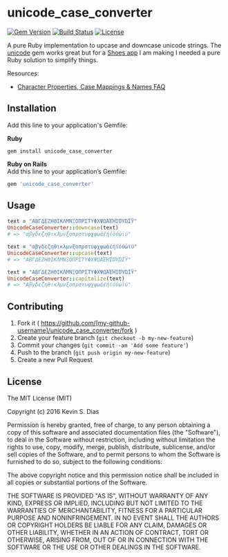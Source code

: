 # unicode_case_converter

[![Gem Version](https://badge.fury.io/rb/unicode_case_converter.svg)](https://badge.fury.io/rb/unicode_case_converter) [![Build Status](https://travis-ci.org/diasks2/unicode_case_converter.png)](https://travis-ci.org/diasks2/unicode_case_converter) [![License](https://img.shields.io/badge/license-MIT-brightgreen.svg?style=flat)](https://github.com/diasks2/unicode_case_converter/blob/master/LICENSE.txt)

A pure Ruby implementation to upcase and downcase unicode strings. The [unicode](https://github.com/blackwinter/unicode) gem works great but for a [Shoes app](http://shoesrb.com/) I am making I needed a pure Ruby solution to simplify things.

Resources:
* [Character Properties, Case Mappings & Names FAQ](http://unicode.org/faq/casemap_charprop.html)

## Installation

Add this line to your application's Gemfile:

**Ruby**  
```
gem install unicode_case_converter
```

**Ruby on Rails**  
Add this line to your application’s Gemfile:  
```ruby 
gem 'unicode_case_converter'
```

## Usage

```ruby
text = "ΑΒΓΔΕΖΗΘΙΚΛΜΝΞΟΠΡΣΤΥΦΧΨΩΆΈΉΊΌΎΏΪΫ"
UnicodeCaseConverter::downcase(text)
# => "αβγδεζηθικλμνξοπρστυφχψωάέήίόύώϊϋ"

text = "αβγδεζηθικλμνξοπρστυφχψωάέήίόύώϊϋ"
UnicodeCaseConverter::upcase(text)
# => "ΑΒΓΔΕΖΗΘΙΚΛΜΝΞΟΠΡΣΤΥΦΧΨΩΆΈΉΊΌΎΏΪΫ"

text = "ΑΒΓΔΕΖΗΘΙΚΛΜΝΞΟΠΡΣΤΥΦΧΨΩΆΈΉΊΌΎΏΪΫ"
UnicodeCaseConverter::capitalize(text)
# => "Αβγδεζηθικλμνξοπρστυφχψωάέήίόύώϊϋ"
```

## Contributing

1. Fork it ( https://github.com/[my-github-username]/unicode_case_converter/fork )
2. Create your feature branch (`git checkout -b my-new-feature`)
3. Commit your changes (`git commit -am 'Add some feature'`)
4. Push to the branch (`git push origin my-new-feature`)
5. Create a new Pull Request

## License

The MIT License (MIT)

Copyright (c) 2016 Kevin S. Dias

Permission is hereby granted, free of charge, to any person obtaining a copy
of this software and associated documentation files (the "Software"), to deal
in the Software without restriction, including without limitation the rights
to use, copy, modify, merge, publish, distribute, sublicense, and/or sell
copies of the Software, and to permit persons to whom the Software is
furnished to do so, subject to the following conditions:

The above copyright notice and this permission notice shall be included in
all copies or substantial portions of the Software.

THE SOFTWARE IS PROVIDED "AS IS", WITHOUT WARRANTY OF ANY KIND, EXPRESS OR
IMPLIED, INCLUDING BUT NOT LIMITED TO THE WARRANTIES OF MERCHANTABILITY,
FITNESS FOR A PARTICULAR PURPOSE AND NONINFRINGEMENT. IN NO EVENT SHALL THE
AUTHORS OR COPYRIGHT HOLDERS BE LIABLE FOR ANY CLAIM, DAMAGES OR OTHER
LIABILITY, WHETHER IN AN ACTION OF CONTRACT, TORT OR OTHERWISE, ARISING FROM,
OUT OF OR IN CONNECTION WITH THE SOFTWARE OR THE USE OR OTHER DEALINGS IN
THE SOFTWARE.